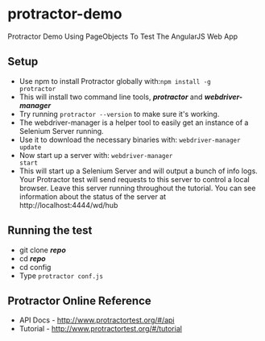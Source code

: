 # protractor-demo
Protractor Demo Using PageObjects To Test The AngularJS Web App

## Setup
* Use npm to install Protractor globally with:<code>npm install -g protractor</code>
* This will install two command line tools, **_protractor_** and **_webdriver-manager_**
* Try running <code>protractor --version</code> to make sure it's working.
* The webdriver-manager is a helper tool to easily get an instance of a Selenium Server running. 
* Use it to download the necessary binaries with: <code>webdriver-manager update</code>
* Now start up a server with: <code>webdriver-manager start</code>
* This will start up a Selenium Server and will output a bunch of info logs. Your Protractor test will send requests to this server to control a local browser. Leave this server running throughout the tutorial. You can see information about the status of the server at http://localhost:4444/wd/hub


## Running the test
* git clone **_repo_**
* cd **_repo_**
* cd config
* Type <code>protractor conf.js</code>


## Protractor Online Reference
* API Docs - http://www.protractortest.org/#/api
* Tutorial - http://www.protractortest.org/#/tutorial
